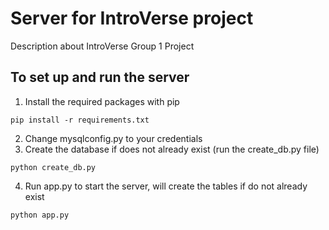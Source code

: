 # Server for IntroVerse project
Description about IntroVerse Group 1 Project
## To set up and run the server
1. Install the required packages with pip
```
pip install -r requirements.txt
```
2. Change mysqlconfig.py to your credentials
3. Create the database if does not already exist (run the create_db.py file)
```
python create_db.py
```
4. Run app.py to start the server, will create the tables if do not already exist
```
python app.py
```
